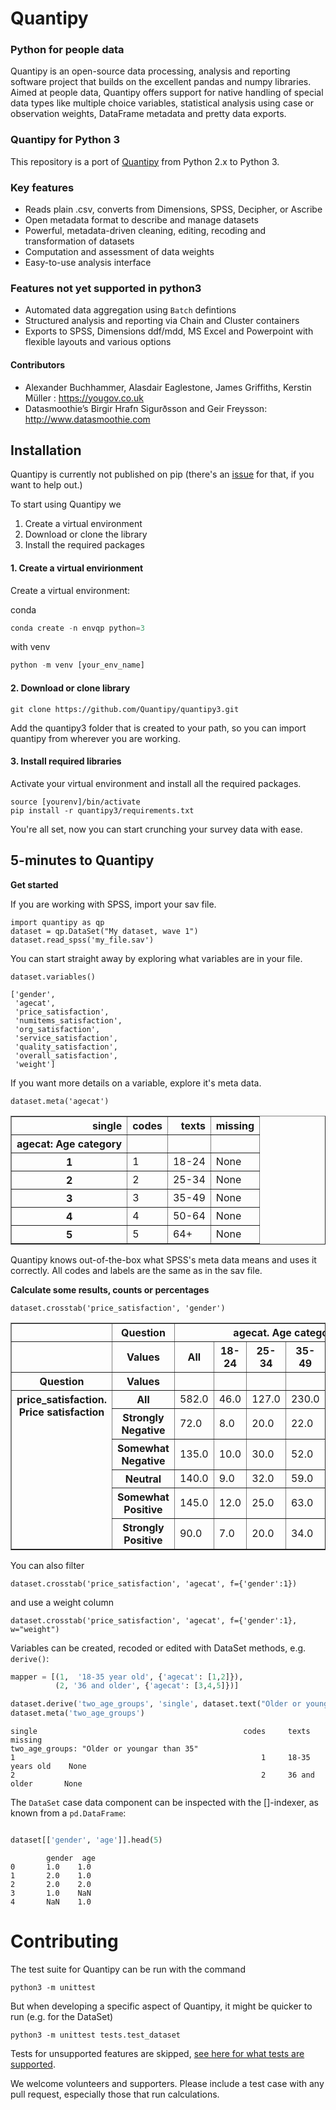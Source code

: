 # Quantipy

### Python for people data
Quantipy is an open-source data processing, analysis and reporting software project that builds on the excellent pandas and numpy libraries. Aimed at people data, Quantipy offers support for native handling of special data types like multiple choice variables, statistical analysis using case or observation weights, DataFrame metadata and pretty data exports.

### Quantipy for Python 3
This repository is a port of [Quantipy](https://www.github.com/quantipy/quantipy) from Python 2.x to Python 3.

### Key features
  - Reads plain .csv, converts from Dimensions, SPSS, Decipher, or Ascribe
  - Open metadata format to describe and manage datasets
  - Powerful, metadata-driven cleaning, editing, recoding and transformation of datasets
  - Computation and assessment of data weights
  - Easy-to-use analysis interface

  ### Features not yet supported in python3
  - Automated data aggregation using ``Batch`` defintions
  - Structured analysis and reporting via Chain and Cluster containers
  - Exports to SPSS, Dimensions ddf/mdd, MS Excel and Powerpoint with flexible layouts and various options

#### Contributors
- Alexander Buchhammer, Alasdair Eaglestone, James Griffiths, Kerstin Müller : https://yougov.co.uk
- Datasmoothie’s Birgir Hrafn Sigurðsson and Geir Freysson: http://www.datasmoothie.com

## Installation
Quantipy is currently not published on pip (there's an [issue](https://github.com/Quantipy/quantipy3/issues/1) for that, if you want to help out.)

To start using Quantipy we

1. Create a virtual environment
1. Download or clone the library
1. Install the required packages

#### 1. Create a virtual envirionment


Create a virtual environment:

conda
```python
conda create -n envqp python=3
```

with venv
```python
python -m venv [your_env_name]
 ```

#### 2. Download or clone library

```
git clone https://github.com/Quantipy/quantipy3.git
```

Add the quantipy3 folder that is created to your path, so you can import quantipy from wherever you are working.

#### 3. Install required libraries

Activate your virtual environment and install all the required packages.

```
source [yourenv]/bin/activate
pip install -r quantipy3/requirements.txt
```

You're all set, now you can start crunching your survey data with ease.

## 5-minutes to Quantipy

**Get started**

If you are working with SPSS, import your sav file.

```
import quantipy as qp
dataset = qp.DataSet("My dataset, wave 1")
dataset.read_spss('my_file.sav')
```

You can start straight away by exploring what variables are in your file.

```
dataset.variables()
```
```
['gender',
 'agecat',
 'price_satisfaction',
 'numitems_satisfaction',
 'org_satisfaction',
 'service_satisfaction',
 'quality_satisfaction',
 'overall_satisfaction',
 'weight']
```

If you want more details on a variable, explore it's meta data.

```
dataset.meta('agecat')
```


<table border="1" class="dataframe">  <thead>    <tr style="text-align: right;">      <th>single</th>      <th>codes</th>      <th>texts</th>      <th>missing</th>    </tr>    <tr>      <th>agecat: Age category</th>      <th></th>      <th></th>      <th></th>    </tr>  </thead>  <tbody>    <tr>      <th>1</th>      <td>1</td>      <td>18-24</td>      <td>None</td>    </tr>    <tr>      <th>2</th>      <td>2</td>      <td>25-34</td>      <td>None</td>    </tr>    <tr>      <th>3</th>      <td>3</td>      <td>35-49</td>      <td>None</td>    </tr>    <tr>      <th>4</th>      <td>4</td>      <td>50-64</td>      <td>None</td>    </tr>    <tr>      <th>5</th>      <td>5</td>      <td>64+</td>      <td>None</td>    </tr>  </tbody></table>

Quantipy knows out-of-the-box what SPSS's meta data means and uses it correctly. All codes and labels are the same as in the sav file.

**Calculate some results, counts or percentages**

```
dataset.crosstab('price_satisfaction', 'gender')
```

<table border="1" class="dataframe">  <thead>    <tr>      <th></th>      <th>Question</th>      <th colspan="6" halign="left">agecat. Age category</th>    </tr>    <tr>      <th></th>      <th>Values</th>      <th>All</th>      <th>18-24</th>      <th>25-34</th>      <th>35-49</th>      <th>50-64</th>      <th>64+</th>    </tr>    <tr>      <th>Question</th>      <th>Values</th>      <th></th>      <th></th>      <th></th>      <th></th>      <th></th>      <th></th>    </tr>  </thead>  <tbody>    <tr>      <th rowspan="6" valign="top">price_satisfaction. Price satisfaction</th>      <th>All</th>      <td>582.0</td>      <td>46.0</td>      <td>127.0</td>      <td>230.0</td>      <td>147.0</td>      <td>32.0</td>    </tr>    <tr>      <th>Strongly Negative</th>      <td>72.0</td>      <td>8.0</td>      <td>20.0</td>      <td>22.0</td>      <td>17.0</td>      <td>5.0</td>    </tr>    <tr>      <th>Somewhat Negative</th>      <td>135.0</td>      <td>10.0</td>      <td>30.0</td>      <td>52.0</td>      <td>38.0</td>      <td>5.0</td>    </tr>    <tr>      <th>Neutral</th>      <td>140.0</td>      <td>9.0</td>      <td>32.0</td>      <td>59.0</td>      <td>36.0</td>      <td>4.0</td>    </tr>    <tr>      <th>Somewhat Positive</th>      <td>145.0</td>      <td>12.0</td>      <td>25.0</td>      <td>63.0</td>      <td>33.0</td>      <td>12.0</td>    </tr>    <tr>      <th>Strongly Positive</th>      <td>90.0</td>      <td>7.0</td>      <td>20.0</td>      <td>34.0</td>      <td>23.0</td>      <td>6.0</td>    </tr>  </tbody></table>

You can also filter

```
dataset.crosstab('price_satisfaction', 'agecat', f={'gender':1})
```

and use a weight column

```
dataset.crosstab('price_satisfaction', 'agecat', f={'gender':1}, w="weight")

```

Variables can be created, recoded or edited with DataSet methods, e.g. ``derive()``:
```python
mapper = [(1,  '18-35 year old', {'agecat': [1,2]}),
          (2, '36 and older', {'agecat': [3,4,5]})]

dataset.derive('two_age_groups', 'single', dataset.text("Older or younger than 35"), mapper)
dataset.meta('two_age_groups')
```

```
single                                              codes     texts              missing
two_age_groups: "Older or youngar than 35"
1                                                       1     18-35 years old    None
2                                                       2     36 and older       None
```

The  ``DataSet`` case data component can be inspected with the []-indexer, as known from a ``pd.DataFrame``:
```python

dataset[['gender', 'age']].head(5)
```

```
        gender  age
0       1.0    1.0
1       2.0    1.0
2       2.0    2.0
3       1.0    NaN
4       NaN    1.0
```

# Contributing

The test suite for Quantipy can be run with the command

`python3 -m unittest`

But when developing a specific aspect of Quantipy, it might be quicker to run (e.g. for the DataSet)

`python3 -m unittest tests.test_dataset`

Tests for unsupported features are skipped, [see here for what tests are supported](SupportedFeaturesPython3.md).

We welcome volunteers and supporters. Please include a test case with any pull request, especially those that run calculations.
